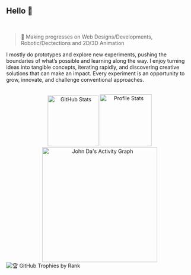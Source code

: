 ## Hello 👋

<br>

> 📖 Making progresses on Web Designs/Developments, Robotic/Dectections and 2D/3D Animation

I mostly do prototypes and explore new experiments, pushing the boundaries of what’s possible and learning along the way. I enjoy turning ideas into tangible concepts, iterating rapidly, and discovering creative solutions that can make an impact. Every experiment is an opportunity to grow, innovate, and challenge conventional approaches.

<br>

<div align="center">
  <img height="137rem" alt="GitHub Stats" src="https://github-readme-stats.vercel.app/api?username=john-da&theme=tokyonight&hide_border=true&include_all_commits=false&count_private=false&bg_color=0d1117"/>
  <img height="140rem" alt="Profile Stats" src="https://github-profile-summary-cards.vercel.app/api/cards/profile-details?username=john-da&theme=github_dark"/>
  <img height="310rem" alt="John Da's Activity Graph" src="https://github-readme-activity-graph.vercel.app/graph?username=john-da&theme=github-dark&hide_border=true&hide_title=true"/>
</div>

<div>
  <img
    src="https://github-profile-trophy.vercel.app/?username=john-da&theme=tokyonight&no-frame=true&margin-w=5&margin-h=5&column=4&title=Stars,Followers,Experience"
    alt="🏆 GitHub Trophies by Rank"
  />
  <!-- <img
    src="https://api.vaunt.dev/v1/github/entities/john-da/achievements?format=svg&limit=3"
    height="240rem"
  /> -->
</div>

<br>
